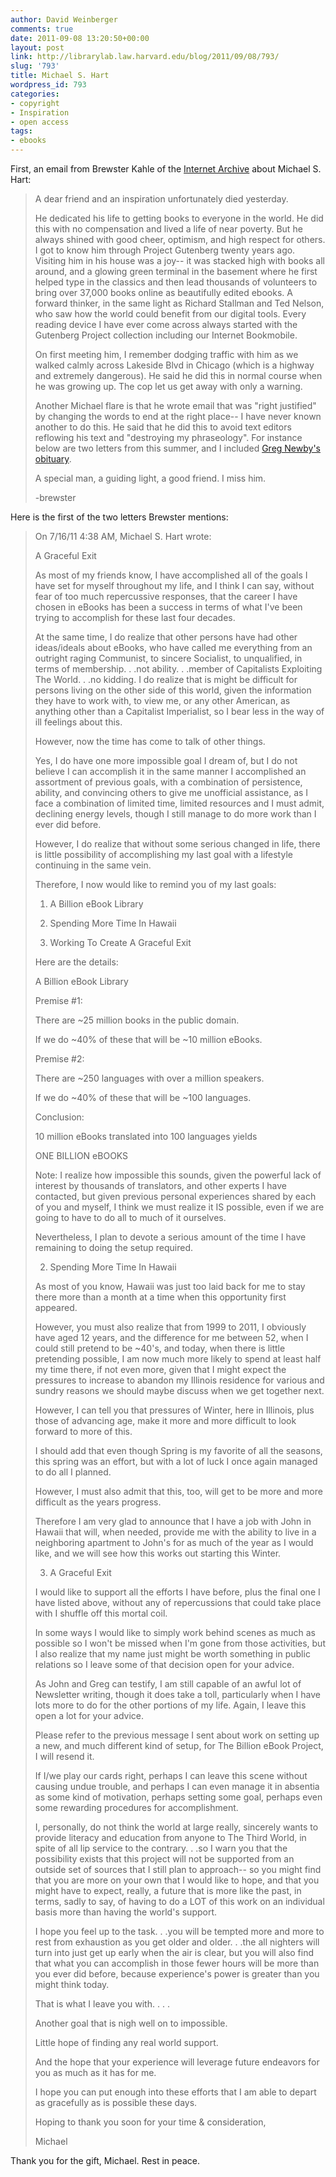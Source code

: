 ```yaml
---
author: David Weinberger
comments: true
date: 2011-09-08 13:20:50+00:00
layout: post
link: http://librarylab.law.harvard.edu/blog/2011/09/08/793/
slug: '793'
title: Michael S. Hart
wordpress_id: 793
categories:
- copyright
- Inspiration
- open access
tags:
- ebooks
---
```


First, an email from Brewster Kahle of the [Internet Archive](http://www.archive.org) about Michael S. Hart:



<blockquote>A dear friend and an inspiration unfortunately died yesterday.

He dedicated his life to getting books to everyone in the world. He did this with no compensation and lived a life of near poverty. But he always shined with good cheer, optimism, and high respect for others. I got to know him through Project Gutenberg twenty years ago. Visiting him in his house was a joy-- it was stacked high with books all around, and a glowing green terminal in the basement where he first helped type in the classics and then lead thousands of volunteers to bring over 37,000 books online as beautifully edited ebooks. A forward thinker, in the same light as Richard Stallman and Ted Nelson, who saw how the world could benefit from our digital tools. Every reading device I have ever come across always started with the Gutenberg Project collection including our Internet Bookmobile.

On first meeting him, I remember dodging traffic with him as we walked calmly across Lakeside Blvd in Chicago (which is a highway and extremely dangerous). He said he did this in normal course when he was growing up. The cop let us get away with only a warning.

Another Michael flare is that he wrote email that was "right justified" by changing the words to end at the right place-- I have never known another to do this. He said that he did this to avoid text editors reflowing his text and "destroying my phraseology". For instance below are two letters from this summer, and I included [Greg Newby's obituary](http://www.gutenberg.org/wiki/Michael_S._Hart).

A special man, a guiding light, a good friend. I miss him.

-brewster </blockquote>



Here is the first of the two letters Brewster mentions: 

<blockquote>
On 7/16/11 4:38 AM, Michael S. Hart wrote:

A Graceful Exit

As most of my friends know, I have accomplished all of the goals I have set for myself throughout my life, and I think I can say, without fear of too much repercussive responses, that the career I have chosen in eBooks has been a success in terms of what I've been trying to accomplish for these last four decades.

At the same time, I do realize that other persons have had other ideas/ideals about eBooks, who have called me everything from an outright raging Communist, to sincere Socialist, to unqualified, in terms of membership. . .not ability. . .member of Capitalists Exploiting The World. . .no kidding.  I do realize that is might be difficult for persons living on the other side of this world, given the information they have to work with, to view me, or any other American, as anything other than a Capitalist Imperialist, so I bear less in the way of ill feelings about this.

However, now the time has come to talk of other things.

Yes, I do have one more impossible goal I dream of, but I do not believe I can accomplish it in the same manner I accomplished an assortment of previous goals, with a combination of persistence, ability, and convincing others to give me unofficial assistance, as I face a combination of limited time, limited resources and I must admit, declining energy levels, though I still manage to do more work than I ever did before.

However, I do realize that without some serious changed in life, there is little possibility of accomplishing my last goal with a lifestyle continuing in the same vein.

Therefore, I now would like to remind you of my last goals:


1.  A Billion eBook Library

2.  Spending More Time In Hawaii

3.  Working To Create A Graceful Exit


Here are the details:


A Billion eBook Library


Premise #1:

There are ~25 million books in the public domain.

If we do ~40% of these that will be ~10 million eBooks.


Premise #2:

There are ~250 languages with over a million speakers.

If we do ~40% of these that will be ~100 languages.


Conclusion:

10 million eBooks translated into 100 languages yields


ONE BILLION eBOOKS


Note:  I realize how impossible this sounds, given the powerful lack of interest by thousands of translators, and other experts I have contacted, but given previous personal experiences shared by each of you and myself, I think we must realize it IS possible, even if we are going to have to do all to much of it ourselves.

Nevertheless, I plan to devote a serious amount of the time I have remaining to doing the setup required.



2.  Spending More Time In Hawaii


As most of you know, Hawaii was just too laid back for me to stay there more than a month at a time when this opportunity first appeared.

However, you must also realize that from 1999 to 2011, I obviously have aged 12 years, and the difference for me between 52, when I could still pretend to be ~40's, and today, when there is little pretending possible, I am now much more likely to spend at least half my time there, if not even more, given that I might expect the pressures to increase to abandon my Illinois residence for various and sundry reasons we should maybe discuss when we get together next.

However, I can tell you that pressures of Winter, here in Illinois, plus those of advancing age, make it more and more difficult to look forward to more of this.

I should add that even though Spring is my favorite of all the seasons, this spring was an effort, but with a lot of luck I once again managed to do all I planned.

However, I must also admit that this, too, will get to be more and more difficult as the years progress.

Therefore I am very glad to announce that I have a job with John in Hawaii that will, when needed, provide me with the ability to live in a neighboring apartment to John's for as much of the year as I would like, and we will see how this works out starting this Winter.



3.  A Graceful Exit


I would like to support all the efforts I have before, plus the final one I have listed above, without any of repercussions that could take place with I shuffle off this mortal coil.

In some ways I would like to simply work behind scenes as much as possible so I won't be missed when I'm gone from those activities, but I also realize that my name just might be worth something in public relations so I leave some of that decision open for your advice.

As John and Greg can testify, I am still capable of an awful lot of Newsletter writing, though it does take a toll, particularly when I have lots more to do for the other portions of my life.  Again, I leave this open a lot for your advice.

Please refer to the previous message I sent about work on setting up a new, and much different kind of setup, for The Billion eBook Project, I will resend it.

If I/we play our cards right, perhaps I can leave this scene without causing undue trouble, and perhaps I can even manage it in absentia as some kind of motivation, perhaps setting some goal, perhaps even some rewarding procedures for accomplishment.

I, personally, do not think the world at large really, sincerely wants to provide literacy and education from anyone to The Third World, in spite of all lip service to the contrary. . .so I warn you that the possibility exists that this project will not be supported from an outside set of sources that I still plan to approach-- so you might find that you are more on your own that I would like to hope, and that you might have to expect, really, a future that is more like the past, in terms, sadly to say, of having to do a LOT of this work on an individual basis more than having the world's support.

I hope you feel up to the task. . .you will be tempted more and more to rest from exhaustion as you get older and older. . .the all nighters will turn into just get up early when the air is clear, but you will also find that what you can accomplish in those fewer hours will be more than you ever did before, because experience's power is greater than you might think today.


That is what I leave you with. . . .

Another goal that is nigh well on to impossible.

Little hope of finding any real world support.

And the hope that your experience will leverage future endeavors for you as much as it has for me.

I hope you can put enough into these efforts that I am able to depart as gracefully as is possible these days.

Hoping to thank you soon for your time & consideration,

Michael </blockquote>



Thank you for the gift, Michael. Rest in peace.
